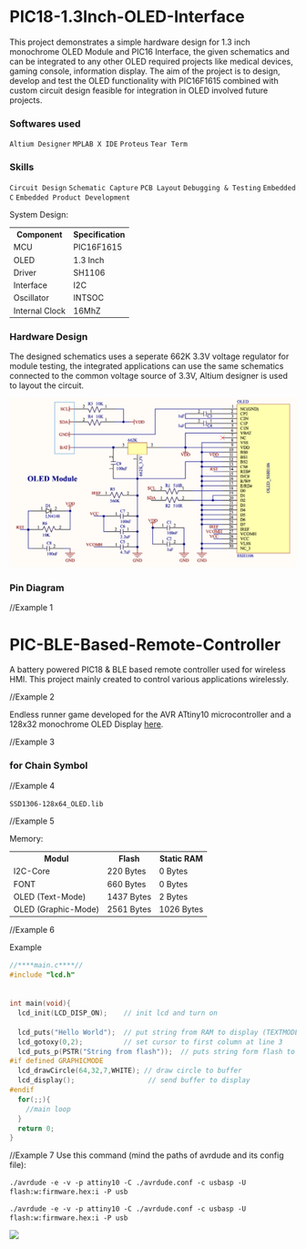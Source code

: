 # PIC18-1.3Inch-OLED-Interface

This project demonstrates a simple hardware design for 1.3 inch monochrome OLED Module and  PIC16 Interface, the given schematics and can be integrated to any other OLED required projects like medical devices, gaming console, information display. The aim of the project is to design, develop and test the OLED functionality with PIC16F1615 combined with custom circuit design feasible for integration in OLED involved future projects.

### Softwares used
`Altium Designer` `MPLAB X IDE` `Proteus` `Tear Term` 
### Skills
`Circuit Design` `Schematic Capture` `PCB Layout` `Debugging & Testing` `Embedded C` `Embedded Product Development`

System Design:
<table>
  <tr>
    <th>Component</th>
    <th>Specification</th>
  </tr>
  <tr>
    <td>MCU</td>
    <td>PIC16F1615</td>
  </tr>
  <tr>
    <td>OLED</td>
    <td>1.3 Inch</td>
  </tr>
  <tr>
    <td>Driver</td>
    <td>SH1106</td>
  </tr>
    <tr>
    <td>Interface</td>
    <td>I2C</td>
  </tr>
  <tr>
    <td>Oscillator</td>
    <td>INTSOC</td>
  </tr>
    <tr>
    <td>Internal Clock</td>
    <td>16MhZ</td>
  </tr>
 </table>

### Hardware Design

The designed schematics uses a seperate 662K 3.3V voltage regulator for module testing, the integrated applications can use the same schematics connected to the common voltage source of 3.3V, Altium designer is used to layout the circuit. 

<img src="https://github.com/ElangovanChelliah/PIC16-1.3Inch-OLED-Interface/blob/7bf8ae4249119983b670ed0e5f937535a9344fe7/Schematics.png" width="600">

### Pin Diagram

//Example 1

# PIC-BLE-Based-Remote-Controller
A battery powered PIC18 &amp; BLE based remote controller used for wireless HMI. This project mainly created to control various applications wirelessly. 



//Example 2

Endless runner game developed for the AVR ATtiny10 microcontroller and a 128x32 monochrome OLED Display [here](http://www.bitbanging.space/posts/smallest-solar-powered-videogame).

//Example 3

### for Chain Symbol

//Example 4

`SSD1306-128x64_OLED.lib` 

//Example 5

Memory:
<table>
  <tr>
    <th>Modul</th>
    <th>Flash</th>
    <th>Static RAM</th>
  </tr>
  <tr>
    <td>I2C-Core</td>
    <td>220 Bytes</td>
    <td>0 Bytes</td>
  </tr>
  <tr>
    <td>FONT</td>
    <td>660 Bytes</td>
    <td>0 Bytes</td>
  </tr>
  <tr>
    <td>OLED (Text-Mode)</td>
    <td>1437 Bytes</td>
    <td>2 Bytes</td>
  </tr>
  <tr>
    <td>OLED (Graphic-Mode)</td>
    <td>2561 Bytes</td>
    <td>1026 Bytes</td>
  </tr>
 </table>


//Example 6

Example

```c
//****main.c****//
#include "lcd.h"


int main(void){
  lcd_init(LCD_DISP_ON);    // init lcd and turn on
  
  lcd_puts("Hello World");  // put string from RAM to display (TEXTMODE) or buffer (GRAPHICMODE)
  lcd_gotoxy(0,2);          // set cursor to first column at line 3
  lcd_puts_p(PSTR("String from flash"));  // puts string form flash to display (TEXTMODE) or buffer (GRAPHICMODE)
#if defined GRAPHICMODE
  lcd_drawCircle(64,32,7,WHITE); // draw circle to buffer
  lcd_display();                  // send buffer to display
#endif
  for(;;){
    //main loop
  }
  return 0;
}
```
//Example 7
Use this command (mind the paths of avrdude and its config file):
```
./avrdude -e -v -p attiny10 -C ./avrdude.conf -c usbasp -U flash:w:firmware.hex:i -P usb
```
```
./avrdude -e -v -p attiny10 -C ./avrdude.conf -c usbasp -U flash:w:firmware.hex:i -P usb
```
<div><img src="./assets/schematics.png" width=350px></div>
